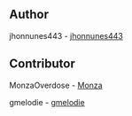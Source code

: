 ## Author

jhonnunes443 - [jhonnunes443](https://github.com/jhonnunes443/)

## Contributor

MonzaOverdose - [Monza](https://github.com/MonzaOverdose)

gmelodie - [gmelodie](https://github.com/gmelodie/)
